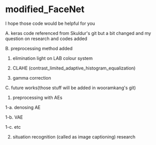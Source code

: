 # modified_FaceNet


I hope those code would be helpful for you



A. keras code referenced from Skuldur's git
but a bit changed
and my question on research and codes added


B. preprocessing method added

1. elimination light on LAB colour system

2. CLAHE (contrast_limited_adaptive_histogram_equalization)

3. gamma correction



C. future works(those stuff will be added in wooramkang's git)

1. preprocessing with AEs

  1-a. denosing AE
  
  1-b. VAE
  
  1-c. etc
  
2. situation recognition (called as image captioning) research 
